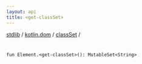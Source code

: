 ```yaml
---
layout: api
title: <get-classSet>
---
```

[stdlib](../../index.html) / [kotlin.dom](../index.html) / [classSet](index.html) / [<get-classSet>](_get-classSet_.html)

# <get-classSet>

```
fun Element.<get-classSet>(): MutableSet<String>
```
